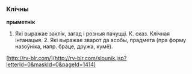 ### Клічны
**прыметнік**

1. Які выражае заклік, загад і розныя пачуцці. К. сказ. Клічная інтанацыя. 2. Які выражае зварот да асобы, прадмета (пра форму назоўніка, напр. браце, дружа, кумё).

<a rel="author">[http://rv-blr.com/](http://rv-blr.com/slounik.jsp?letterId=0&maskId=0&pageId=1414)</a>
